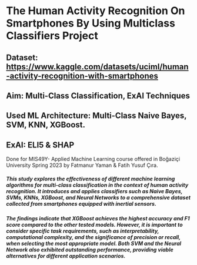 # The Human Activity Recognition On Smartphones By Using Multiclass Classifiers Project

## Dataset: https://www.kaggle.com/datasets/uciml/human-activity-recognition-with-smartphones
## Aim: Multi-Class Classification, ExAI Techniques
## Used ML Architecture: Multi-Class Naive Bayes, SVM, KNN, XGBoost.
## ExAI: ELI5 & SHAP

Done for MIS49Y- Applied Machine Learning course offered in Boğaziçi University Spring 2023 by Fatmanur Yaman & Fatih Yusuf Çıra.


<h5> This study explores the effectiveness of different machine learning
algorithms for multi-class classification in the context of human activity
recognition. It introduces and applies classifiers such as Naive Bayes, SVMs,
KNNs, XGBoost, and Neural Networks to a comprehensive dataset collected
from smartphones equipped with inertial sensors.</h5>


<h5>The findings indicate that XGBoost achieves the highest accuracy and F1
score compared to the other tested models. However, it is important to
consider specific task requirements, such as interpretability, computational
complexity, and the significance of precision or recall, when selecting the
most appropriate model. Both SVM and the Neural Network also exhibited
outstanding performance, providing viable alternatives for different
application scenarios.</h5>
